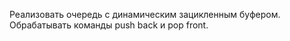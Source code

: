  Реализовать очередь с динамическим зацикленным буфером.
 Обрабатывать команды push back и pop front.
